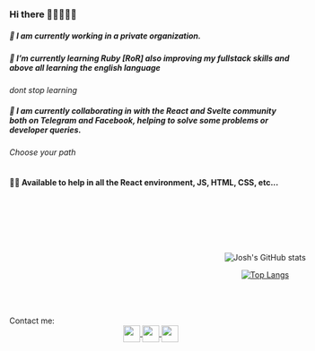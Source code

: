 ### Hi there 👊🏻🙂👍🏻

##### 🔭 I am currently working in a private organization.
##### 🌱 I’m currently learning Ruby [RoR] also improving my fullstack skills and above all learning the english language
*dont stop learning*
##### 👯 I am currently collaborating in with the React and Svelte community both on Telegram and Facebook, helping to solve some problems or developer queries.  
*Choose your path* 
<br>
<br>

#### 👊🏼 Available to help in all the React environment, JS, HTML, CSS, etc...  


<br>
<br>
<br>
<br>
<br>

<div align="center"  style="width:95vw;margin:auto;">
  <div>

  ![Josh's GitHub stats](https://github-readme-stats.vercel.app/api?username=joshmg-77&count_private=true&include_all_commits=true&show_owner=true&show_icons=true&theme=tokyonight)

  </div>

  [![Top Langs](https://github-readme-stats.vercel.app/api/top-langs/?username=joshmg-77&langs_count=6&theme=tokyonight)](https://github.com/joshmg-77/github-readme-stats)

</div>


<br>
<br>
<br>
Contact me: 

<div align="center"> 
<a href="https://github.com/anuraghazra/github-readme-stats">
  <img align="center" width="30" height="30"src="https://cdn-icons-png.flaticon.com/512/174/174855.png" />
</a>

<a href="https://github.com/anuraghazra/github-readme-stats">
  <img align="center" width="30" height="30"src="https://cdn-icons-png.flaticon.com/512/174/174855.png" />
</a>
<a href="https://github.com/anuraghazra/github-readme-stats">
  <img align="center" width="30" height="30"src="https://cdn-icons-png.flaticon.com/512/174/174855.png" />
</a>
</div>
